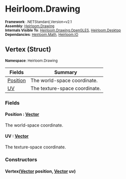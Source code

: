 # Heirloom.Drawing

<small>**Framework**: .NETStandard,Version=v2.1</small>  
<small>**Assembly**: [Heirloom.Drawing](../Heirloom.Drawing/Heirloom.Drawing.md)</small>  
<small>**Internals Visible To**: [Heirloom.Drawing.OpenGLES](../Heirloom.Drawing.OpenGLES/Heirloom.Drawing.OpenGLES.md), [Heirloom.Desktop](../Heirloom.Desktop/Heirloom.Desktop.md)</small>  
<small>**Dependancies**: [Heirloom.Math](../Heirloom.Math/Heirloom.Math.md), [Heirloom.IO](../Heirloom.IO/Heirloom.IO.md)</small>  

## Vertex (Struct)
<small>**Namespace**: Heirloom.Drawing</sub></small>  

| Fields                | Summary                       |
|-----------------------|-------------------------------|
| [Position](#POSIF46C) | The world-space coordinate.   |
| [UV](#UV4325)         | The texture-space coordinate. |

### Fields

#### <a name="POSIF46C"></a> Position : [Vector](../Heirloom.Math/Heirloom.Math.Vector.md)

The world-space coordinate.

#### <a name="UV4325"></a> UV : [Vector](../Heirloom.Math/Heirloom.Math.Vector.md)

The texture-space coordinate.

### Constructors

#### Vertex([Vector](../Heirloom.Math/Heirloom.Math.Vector.md) position, [Vector](../Heirloom.Math/Heirloom.Math.Vector.md) uv)

